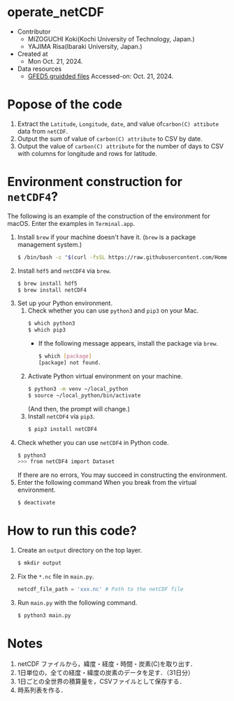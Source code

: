 # operate_netCDF
- Contributor
    - MIZOGUCHI Koki(Kochi University of Technology, Japan.)
    - YAJIMA Risa(Ibaraki University, Japan.)
- Created at
    - Mon Oct. 21, 2024.
- Data resources
    - [GFED5 gruidded files](https://www.globalfiredata.org/data.html) Accessed-on: Oct. 21, 2024.

# Popose of the code
1. Extract the `Latitude`, `Longitude`, `date`, and value of`carbon(C) attibute` data from `netCDF`.
1. Output the sum of value of `carbon(C) attribute` to CSV by date.
1. Output the value of `carbon(C) attribute` for the number of days to CSV with columns for longitude and rows for latitude.

# Environment construction for `netCDF4`?
The following is an example of the construction of the environment for macOS.
Enter the examples in `Terminal.app`.

1. Install `brew` if your machine doesn't have it. (`brew` is a package management system.)
    ```bash
    $ /bin/bash -c "$(curl -fsSL https://raw.githubusercontent.com/Homebrew/install/HEAD/install.sh)"
    ```
1. Install `hdf5` and `netCDF4` via `brew`.
    ```bash
    $ brew install hdf5
    $ brew install netCDF4
    ```
1. Set up your Python environment.
    1. Check whether you can use `python3` and `pip3` on your Mac.
        ```bash
        $ which python3
        $ which pip3
        ```
        - If the following message appears, install the package via `brew`.
            ```bash
            $ which [package]
            [package] not found.
            ```
    1. Activate Python virtual environment on your machine.
        ```bash
        $ python3 -m venv ~/local_python
        $ source ~/local_python/bin/activate
        ```
        (And then, the prompt will change.)
    1. Install `netCDF4` via `pip3`.
        ```bash
        $ pip3 install netCDF4
        ```
1. Check whether you can use `netCDF4` in Python code.
    ```bash
    $ python3
    >>> from netCDF4 import Dataset
    ```
    If there are no errors, You may succeed in constructing the environment.
1. Enter the following command When you break from the virtual environment.
    ```bash
    $ deactivate
    ```
# How to run this code?
1. Create an `output` directory on the top layer.
    ```bash
    $ mkdir output
    ```
1. Fix the `*.nc` file in `main.py`.
    ```python
    netcdf_file_path = 'xxx.nc' # Path to the netCDF file
    ```
1. Run `main.py` with the following command.
    ```bash
    $ python3 main.py
    ```

# Notes
1. netCDF ファイルから，緯度・経度・時間・炭素(C)を取り出す．
1. 1⽇単位の，全ての経度・緯度の炭素のデータを⾜す．（31日分）
1. 1⽇ごとの全世界の積算量を，CSVファイルとして保存する．
1. 時系列表を作る．


